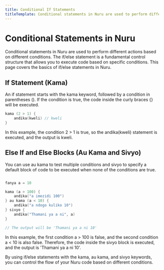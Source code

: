 ```yaml
---
title: Conditional If Statements
titleTemplate: Conditional statements in Nuru are used to perform different actions based on different conditions.
---
```


# Conditional Statements in Nuru

Conditional statements in Nuru are used to perform different actions based on different conditions. The if/else statement is a fundamental control structure that allows you to execute code based on specific conditions. This page covers the basics of if/else statements in Nuru.

## If Statement (Kama)

An if statement starts with the kama keyword, followed by a condition in parentheses (). If the condition is true, the code inside the curly braces {} will be executed.

```go
kama (2 > 1) {
    andika(kweli) // kweli
}
```

In this example, the condition 2 > 1 is true, so the andika(kweli) statement is executed, and the output is kweli.

## Else If and Else Blocks (Au Kama and Sivyo)

You can use au kama to test multiple conditions and sivyo to specify a default block of code to be executed when none of the conditions are true.

```go

fanya a = 10

kama (a > 100) {
    andika("a imezidi 100")
} au kama (a < 10) {
    andika("a ndogo kuliko 10")
} sivyo {
    andika("Thamani ya a ni", a)
}

// The output will be 'Thamani ya a ni 10'
```

In this example, the first condition a > 100 is false, and the second condition a < 10 is also false. Therefore, the code inside the sivyo block is executed, and the output is 'Thamani ya a ni 10'.

By using if/else statements with the kama, au kama, and sivyo keywords, you can control the flow of your Nuru code based on different conditions.
